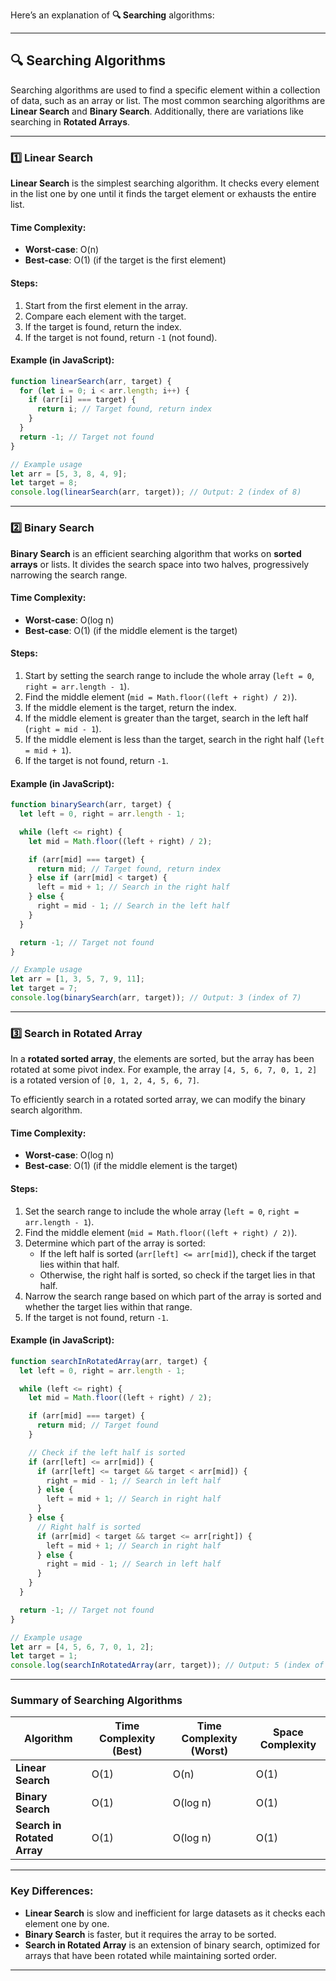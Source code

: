 Here’s an explanation of **🔍 Searching** algorithms:

---

## **🔍 Searching Algorithms**

Searching algorithms are used to find a specific element within a collection of data, such as an array or list. The most common searching algorithms are **Linear Search** and **Binary Search**. Additionally, there are variations like searching in **Rotated Arrays**.

---

### 1️⃣ **Linear Search**

**Linear Search** is the simplest searching algorithm. It checks every element in the list one by one until it finds the target element or exhausts the entire list.

#### **Time Complexity**:
- **Worst-case**: O(n)
- **Best-case**: O(1) (if the target is the first element)

#### **Steps**:
1. Start from the first element in the array.
2. Compare each element with the target.
3. If the target is found, return the index.
4. If the target is not found, return `-1` (not found).

#### **Example** (in JavaScript):

```js
function linearSearch(arr, target) {
  for (let i = 0; i < arr.length; i++) {
    if (arr[i] === target) {
      return i; // Target found, return index
    }
  }
  return -1; // Target not found
}

// Example usage
let arr = [5, 3, 8, 4, 9];
let target = 8;
console.log(linearSearch(arr, target)); // Output: 2 (index of 8)
```

---

### 2️⃣ **Binary Search**

**Binary Search** is an efficient searching algorithm that works on **sorted arrays** or lists. It divides the search space into two halves, progressively narrowing the search range.

#### **Time Complexity**:
- **Worst-case**: O(log n)
- **Best-case**: O(1) (if the middle element is the target)

#### **Steps**:
1. Start by setting the search range to include the whole array (`left = 0`, `right = arr.length - 1`).
2. Find the middle element (`mid = Math.floor((left + right) / 2)`).
3. If the middle element is the target, return the index.
4. If the middle element is greater than the target, search in the left half (`right = mid - 1`).
5. If the middle element is less than the target, search in the right half (`left = mid + 1`).
6. If the target is not found, return `-1`.

#### **Example** (in JavaScript):

```js
function binarySearch(arr, target) {
  let left = 0, right = arr.length - 1;

  while (left <= right) {
    let mid = Math.floor((left + right) / 2);

    if (arr[mid] === target) {
      return mid; // Target found, return index
    } else if (arr[mid] < target) {
      left = mid + 1; // Search in the right half
    } else {
      right = mid - 1; // Search in the left half
    }
  }

  return -1; // Target not found
}

// Example usage
let arr = [1, 3, 5, 7, 9, 11];
let target = 7;
console.log(binarySearch(arr, target)); // Output: 3 (index of 7)
```

---

### 3️⃣ **Search in Rotated Array**

In a **rotated sorted array**, the elements are sorted, but the array has been rotated at some pivot index. For example, the array `[4, 5, 6, 7, 0, 1, 2]` is a rotated version of `[0, 1, 2, 4, 5, 6, 7]`.

To efficiently search in a rotated sorted array, we can modify the binary search algorithm.

#### **Time Complexity**:
- **Worst-case**: O(log n)
- **Best-case**: O(1) (if the middle element is the target)

#### **Steps**:
1. Set the search range to include the whole array (`left = 0`, `right = arr.length - 1`).
2. Find the middle element (`mid = Math.floor((left + right) / 2)`).
3. Determine which part of the array is sorted:
   - If the left half is sorted (`arr[left] <= arr[mid]`), check if the target lies within that half.
   - Otherwise, the right half is sorted, so check if the target lies in that half.
4. Narrow the search range based on which part of the array is sorted and whether the target lies within that range.
5. If the target is not found, return `-1`.

#### **Example** (in JavaScript):

```js
function searchInRotatedArray(arr, target) {
  let left = 0, right = arr.length - 1;

  while (left <= right) {
    let mid = Math.floor((left + right) / 2);

    if (arr[mid] === target) {
      return mid; // Target found
    }

    // Check if the left half is sorted
    if (arr[left] <= arr[mid]) {
      if (arr[left] <= target && target < arr[mid]) {
        right = mid - 1; // Search in left half
      } else {
        left = mid + 1; // Search in right half
      }
    } else {
      // Right half is sorted
      if (arr[mid] < target && target <= arr[right]) {
        left = mid + 1; // Search in right half
      } else {
        right = mid - 1; // Search in left half
      }
    }
  }

  return -1; // Target not found
}

// Example usage
let arr = [4, 5, 6, 7, 0, 1, 2];
let target = 1;
console.log(searchInRotatedArray(arr, target)); // Output: 5 (index of 1)
```

---

### **Summary of Searching Algorithms**

| **Algorithm**      | **Time Complexity (Best)** | **Time Complexity (Worst)** | **Space Complexity** |
|--------------------|----------------------------|-----------------------------|----------------------|
| **Linear Search**   | O(1)                       | O(n)                        | O(1)                 |
| **Binary Search**   | O(1)                       | O(log n)                    | O(1)                 |
| **Search in Rotated Array** | O(1)                  | O(log n)                    | O(1)                 |

---

### **Key Differences**:
- **Linear Search** is slow and inefficient for large datasets as it checks each element one by one.
- **Binary Search** is faster, but it requires the array to be sorted.
- **Search in Rotated Array** is an extension of binary search, optimized for arrays that have been rotated while maintaining sorted order.

---

